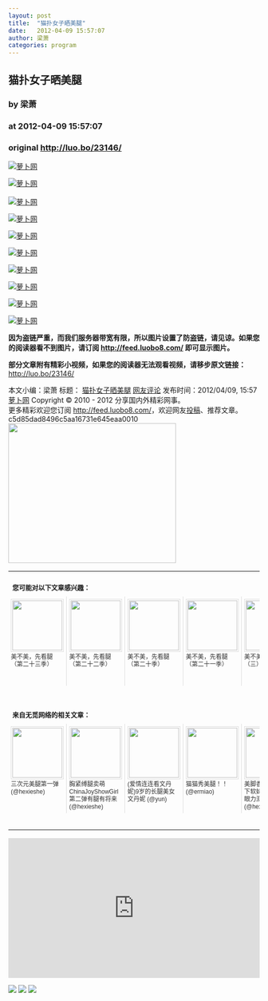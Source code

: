 ```yaml
---
layout: post
title:  "猫扑女子晒美腿"
date:   2012-04-09 15:57:07
author: 梁萧
categories: program
---
```


## 猫扑女子晒美腿
### by 梁萧
### at 2012-04-09 15:57:07
### original <http://luo.bo/23146/>

<p><a title="萝卜网" href="http://dulei.si/files/2012/04/09/c59a3530f7c0f04a9a674c3ca7fca9e9.jpg"><img title="萝卜网" src="http://dulei.si/files/2012/04/09/c59a3530f7c0f04a9a674c3ca7fca9e9.jpg" alt="萝卜网" border="0"></a></p><p><a title="萝卜网" href="http://ki.ki.ki/files/2012/04/09/65070de9ad6aa8d1207ff8907c174be5.jpg"><img title="萝卜网" src="http://ki.ki.ki/files/2012/04/09/65070de9ad6aa8d1207ff8907c174be5.jpg" alt="萝卜网" border="0"></a><br> <span></span><br> <a title="萝卜网" href="http://ki.ki.ki/files/2012/04/09/bb400af8194e08712b6f5761bf5ad950.jpg"><img title="萝卜网" src="http://ki.ki.ki/files/2012/04/09/bb400af8194e08712b6f5761bf5ad950.jpg" alt="萝卜网" border="0"></a></p><p><a title="萝卜网" href="http://ki.ki.ki/files/2012/04/09/a34e22f7a4ab6694c5c307ec833f4871.jpg"><img title="萝卜网" src="http://ki.ki.ki/files/2012/04/09/a34e22f7a4ab6694c5c307ec833f4871.jpg" alt="萝卜网" border="0"></a></p><p><a title="萝卜网" href="http://ki.ki.ki/files/2012/04/09/377366abef70bd4908c3a645c477a2f4.jpg"><img title="萝卜网" src="http://ki.ki.ki/files/2012/04/09/377366abef70bd4908c3a645c477a2f4.jpg" alt="萝卜网" border="0"></a></p><p><a title="萝卜网" href="http://ki.ki.ki/files/2012/04/09/a01fe9eeddbf1b5a39df0028cd0aca47.jpg"><img title="萝卜网" src="http://ki.ki.ki/files/2012/04/09/a01fe9eeddbf1b5a39df0028cd0aca47.jpg" alt="萝卜网" border="0"></a></p><p><a title="萝卜网" href="http://ki.ki.ki/files/2012/04/09/adc62290d84ab96371b415ef29f23b6e.jpg"><img title="萝卜网" src="http://ki.ki.ki/files/2012/04/09/adc62290d84ab96371b415ef29f23b6e.jpg" alt="萝卜网" border="0"></a></p><p><a title="萝卜网" href="http://ki.ki.ki/files/2012/04/09/97fdf9cb276346c6c3a78ea6800dfdc0.jpg"><img title="萝卜网" src="http://ki.ki.ki/files/2012/04/09/97fdf9cb276346c6c3a78ea6800dfdc0.jpg" alt="萝卜网" border="0"></a></p><p><a title="萝卜网" href="http://ki.ki.ki/files/2012/04/09/345e7f0e141017b9f87f49f8d327bb1c.jpg"><img title="萝卜网" src="http://ki.ki.ki/files/2012/04/09/345e7f0e141017b9f87f49f8d327bb1c.jpg" alt="萝卜网" border="0"></a></p><p><a title="萝卜网" href="http://ki.ki.ki/files/2012/04/09/9a3289cdafcc6ea5adce9a470bd179e4.jpg"><img title="萝卜网" src="http://ki.ki.ki/files/2012/04/09/9a3289cdafcc6ea5adce9a470bd179e4.jpg" alt="萝卜网" border="0"></a></p><p><strong>因为盗链严重，而我们服务器带宽有限，所以图片设置了防盗链，请见谅。如果您的阅读器看不到图片，请订阅 <a href="http://feed.luobo8.com/">http://feed.luobo8.com/</a> 即可显示图片。</strong></p><p><strong>部分文章附有精彩小视频，如果您的阅读器无法观看视频，请移步原文链接：</strong> <a href="http://luo.bo/23146/" title="猫扑女子晒美腿">http://luo.bo/23146/</a></p> 本文小编：梁萧 标题： <a href="http://luo.bo/23146/" title="猫扑女子晒美腿">猫扑女子晒美腿</a> <a href="http://luo.bo/23146/#comments" title="to the comments">网友评论</a> 发布时间：2012/04/09, 15:57 <br> <a href="http://luo.bo/" title="萝卜网 - 人人都是艺术家">萝卜网</a> Copyright © 2010 - 2012 分享国内外精彩网事。<br> 更多精彩欢迎您订阅 <a href="http://feed.luobo8.com/">http://feed.luobo8.com/</a>，欢迎网友<a href="http://luo.bo/delivery/">投稿</a>、推荐文章。<br> c5d85dad8496c5aa16731e645eaa0010<br><a href="http://s.click.taobao.com/t_9?p=mm_11009023_2276368_9074249&amp;l=http%3A%2F%2Fmall.taobao.com%2F&amp;eventid=101766"><img src="http://a.tbcdn.cn/apps/med/www/images/pub/tmall/336x280.jpg" width="336px" height="280px" border="0"></a><br><table cellspacing="0" cellpadding="3" border="0" style="clear:both"><tr><td colspan="5"><b><font size="-1" style="display:block!important;padding:20px 0 5px!important">您可能对以下文章感兴趣：</font></b></td></tr><tr><td width="106" valign="top" style="padding:5px!important;margin:0!important"> <a title="美不美，先看腿（第二十三季）" style="text-decoration:none!important" href="http://app.wumii.com/ext/redirect?url=http%3A%2F%2Fluo.bo%2F23094%2F&amp;from=http%3A%2F%2Fluo.bo%2F23146%2F"> <img style="margin:0!important;padding:2px!important;border:1px solid #dddddd!important;width:100px!important;height:100px!important" src="http://static.wumii.com/site_images/2012/04/08/19020286.jpg" width="100px" height="100px"><br> <font size="-1" color="#333333" style="display:block!important;line-height:15px!important;width:106px!important;font:12px/15px arial!important;height:60px!important;margin:3px 0 0 0!important;padding:0!important;overflow:hidden!important">美不美，先看腿（第二十三季）</font> </a></td><td width="106" valign="top" style="padding:5px!important;margin:0!important;border-left:1px solid #dddddd!important"> <a title="美不美，先看腿（第二十二季）" style="text-decoration:none!important" href="http://app.wumii.com/ext/redirect?url=http%3A%2F%2Fluo.bo%2F22988%2F&amp;from=http%3A%2F%2Fluo.bo%2F23146%2F"> <img style="margin:0!important;padding:2px!important;border:1px solid #dddddd!important;width:100px!important;height:100px!important" src="http://static.wumii.com/site_images/2012/04/05/18864056.jpg" width="100px" height="100px"><br> <font size="-1" color="#333333" style="display:block!important;line-height:15px!important;width:106px!important;font:12px/15px arial!important;height:60px!important;margin:3px 0 0 0!important;padding:0!important;overflow:hidden!important">美不美，先看腿（第二十二季）</font> </a></td><td width="106" valign="top" style="padding:5px!important;margin:0!important;border-left:1px solid #dddddd!important"> <a title="美不美，先看腿（第二十季）" style="text-decoration:none!important" href="http://app.wumii.com/ext/redirect?url=http%3A%2F%2Fluo.bo%2F22876%2F&amp;from=http%3A%2F%2Fluo.bo%2F23146%2F"> <img style="margin:0!important;padding:2px!important;border:1px solid #dddddd!important;width:100px!important;height:100px!important" src="http://static.wumii.com/site_images/2012/04/03/18728030.jpg" width="100px" height="100px"><br> <font size="-1" color="#333333" style="display:block!important;line-height:15px!important;width:106px!important;font:12px/15px arial!important;height:60px!important;margin:3px 0 0 0!important;padding:0!important;overflow:hidden!important">美不美，先看腿（第二十季）</font> </a></td><td width="106" valign="top" style="padding:5px!important;margin:0!important;border-left:1px solid #dddddd!important"> <a title="美不美，先看腿（第二十一季）" style="text-decoration:none!important" href="http://app.wumii.com/ext/redirect?url=http%3A%2F%2Fluo.bo%2F22916%2F&amp;from=http%3A%2F%2Fluo.bo%2F23146%2F"> <img style="margin:0!important;padding:2px!important;border:1px solid #dddddd!important;width:100px!important;height:100px!important" src="http://static.wumii.com/site_images/2012/04/04/18769528.jpg" width="100px" height="100px"><br> <font size="-1" color="#333333" style="display:block!important;line-height:15px!important;width:106px!important;font:12px/15px arial!important;height:60px!important;margin:3px 0 0 0!important;padding:0!important;overflow:hidden!important">美不美，先看腿（第二十一季）</font> </a></td><td width="106" valign="top" style="padding:5px!important;margin:0!important;border-left:1px solid #dddddd!important"> <a title="美不美，先看腿（三）" style="text-decoration:none!important" href="http://app.wumii.com/ext/redirect?url=http%3A%2F%2Fluo.bo%2F12397%2F&amp;from=http%3A%2F%2Fluo.bo%2F23146%2F"> <img style="margin:0!important;padding:2px!important;border:1px solid #dddddd!important;width:100px!important;height:100px!important" src="http://static.wumii.com/site_images/2011/08/11/22186277.jpg" width="100px" height="100px"><br> <font size="-1" color="#333333" style="display:block!important;line-height:15px!important;width:106px!important;font:12px/15px arial!important;height:60px!important;margin:3px 0 0 0!important;padding:0!important;overflow:hidden!important">美不美，先看腿（三）</font> </a></td></tr> <td><br><tr><td colspan="5"><b><font size="-1" style="display:block!important;padding:20px 0 5px!important">来自无觅网络的相关文章：</font></b></td></tr><tr><td width="106" valign="top" style="padding:5px!important;margin:0!important"> <a title="三次元美腿第一弹" style="text-decoration:none!important" href="http://app.wumii.com/ext/redirect?url=http%3A%2F%2Fwww.hexieshe.com%2F634474%2F&amp;from=http%3A%2F%2Fluo.bo%2F23146%2F"> <img style="margin:0!important;padding:2px!important;border:1px solid #dddddd!important;width:100px!important;height:100px!important" src="http://static.wumii.com/site_images/2011/10/10/8909013.jpg" width="100px" height="100px"><br> <font size="-1" color="#333333" style="display:block!important;line-height:15px!important;width:106px!important;font:12px/15px arial!important;height:60px!important;margin:3px 0 0 0!important;padding:0!important;overflow:hidden!important">三次元美腿第一弹 (@hexieshe)</font> </a></td><td width="106" valign="top" style="padding:5px!important;margin:0!important;border-left:1px solid #dddddd!important"> <a title="胸紧缚腿卖萌ChinaJoyShowGirl第二弹有腿有将来" style="text-decoration:none!important" href="http://app.wumii.com/ext/redirect?url=http%3A%2F%2Fwww.hexieshe.com%2F633761%2F&amp;from=http%3A%2F%2Fluo.bo%2F23146%2F"> <img style="margin:0!important;padding:2px!important;border:1px solid #dddddd!important;width:100px!important;height:100px!important" src="http://static.wumii.com/site_images/2011/08/03/20730435.jpg" width="100px" height="100px"><br> <font size="-1" color="#333333" style="display:block!important;line-height:15px!important;width:106px!important;font:12px/15px arial!important;height:60px!important;margin:3px 0 0 0!important;padding:0!important;overflow:hidden!important">胸紧缚腿卖萌ChinaJoyShowGirl第二弹有腿有将来 (@hexieshe)</font> </a></td><td width="106" valign="top" style="padding:5px!important;margin:0!important;border-left:1px solid #dddddd!important"> <a title="(爱情连连看文丹妮)9岁的长腿美女文丹妮" style="text-decoration:none!important" href="http://app.wumii.com/ext/redirect?url=http%3A%2F%2Fyun.im%2Fyunseo%2F19046.html&amp;from=http%3A%2F%2Fluo.bo%2F23146%2F"> <img style="margin:0!important;padding:2px!important;border:1px solid #dddddd!important;width:100px!important;height:100px!important" src="http://static.wumii.com/site_images/2011/08/15/22822206.jpg" width="100px" height="100px"><br> <font size="-1" color="#333333" style="display:block!important;line-height:15px!important;width:106px!important;font:12px/15px arial!important;height:60px!important;margin:3px 0 0 0!important;padding:0!important;overflow:hidden!important">(爱情连连看文丹妮)9岁的长腿美女文丹妮 (@yun)</font> </a></td><td width="106" valign="top" style="padding:5px!important;margin:0!important;border-left:1px solid #dddddd!important"> <a title="猫猫秀美腿！！" style="text-decoration:none!important" href="http://app.wumii.com/ext/redirect?url=http%3A%2F%2Fwww.ermiao.com%2Fvideo%2F20100805%2F13274.html&amp;from=http%3A%2F%2Fluo.bo%2F23146%2F"> <img style="margin:0!important;padding:2px!important;border:1px solid #dddddd!important;width:100px!important;height:100px!important" src="http://static.wumii.com/site_images/423706.jpg" width="100px" height="100px"><br> <font size="-1" color="#333333" style="display:block!important;line-height:15px!important;width:106px!important;font:12px/15px arial!important;height:60px!important;margin:3px 0 0 0!important;padding:0!important;overflow:hidden!important">猫猫秀美腿！！ (@ermiao)</font> </a></td><td width="106" valign="top" style="padding:5px!important;margin:0!important;border-left:1px solid #dddddd!important"> <a title="美脚香腿黑丝美,伞下软妹谁能识？-宅眼力测试" style="text-decoration:none!important" href="http://app.wumii.com/ext/redirect?url=http%3A%2F%2Fwww.hexieshe.com%2F627307%2F&amp;from=http%3A%2F%2Fluo.bo%2F23146%2F"> <img style="margin:0!important;padding:2px!important;border:1px solid #dddddd!important;width:100px!important;height:100px!important" src="http://static.wumii.com/site_images/2011/07/02/15516425.png" width="100px" height="100px"><br> <font size="-1" color="#333333" style="display:block!important;line-height:15px!important;width:106px!important;font:12px/15px arial!important;height:60px!important;margin:3px 0 0 0!important;padding:0!important;overflow:hidden!important">美脚香腿黑丝美,伞下软妹谁能识？-宅眼力测试 (@hexieshe)</font> </a></td></tr><tr><td colspan="5" align="right"> <a style="text-decoration:none!important" href="http://www.wumii.com/widget/relatedItems" title="无觅相关文章插件"> <font size="-1" color="#bbbbbb" style="display:block!important;font-family:arial!important;padding:5px 0!important;font-size:12px!important;color:#bbb!important">无觅</font> </a></td></tr></td></table><p><iframe src="http://feedads.g.doubleclick.net/~ah/f/7sv1ooo89v8jfelhdjk8plpa64/300/250?ca=1&amp;fh=280#http%3A%2F%2Fluo.bo%2F23146%2F" width="100%" height="280" frameborder="0" scrolling="no" marginwidth="0" marginheight="0"></iframe></p><div>
<a href="http://feeds.feedburner.com/~ff/tamd?a=Y3RS-xRwuO4:4KDel-GjDaw:yIl2AUoC8zA"><img src="http://feeds.feedburner.com/~ff/tamd?d=yIl2AUoC8zA" border="0"></a> <a href="http://feeds.feedburner.com/~ff/tamd?a=Y3RS-xRwuO4:4KDel-GjDaw:qj6IDK7rITs"><img src="http://feeds.feedburner.com/~ff/tamd?d=qj6IDK7rITs" border="0"></a> <a href="http://feeds.feedburner.com/~ff/tamd?a=Y3RS-xRwuO4:4KDel-GjDaw:-BTjWOF_DHI"><img src="http://feeds.feedburner.com/~ff/tamd?i=Y3RS-xRwuO4:4KDel-GjDaw:-BTjWOF_DHI" border="0"></a>
</div>